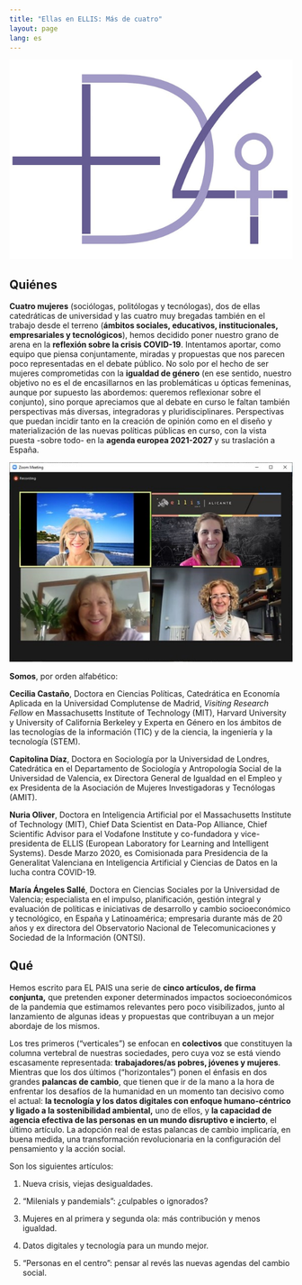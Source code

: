 ```yaml
---
title: "Ellas en ELLIS: Más de cuatro"
layout: page
lang: es
---
```




![Logo](../assets/logomasdecuatro.png)

## **Quiénes**

**Cuatro mujeres** (sociólogas, politólogas y tecnólogas), dos de ellas catedráticas de universidad y las cuatro muy bregadas también en el trabajo desde el terreno (**ámbitos sociales, educativos, institucionales, empresariales y tecnológicos**), hemos decidido poner nuestro grano de arena en la **reflexión sobre la crisis COVID-19**. Intentamos aportar, como equipo que piensa conjuntamente, miradas y propuestas que nos parecen poco representadas en el debate público. No solo por el hecho de ser mujeres comprometidas con la **igualdad de género** (en ese sentido, nuestro objetivo no es el de encasillarnos en las problemáticas u ópticas femeninas, aunque por supuesto las abordemos: queremos reflexionar sobre el conjunto), sino porque apreciamos que al debate en curso le faltan también perspectivas más diversas, integradoras y pluridisciplinares. Perspectivas que puedan incidir tanto en la creación de opinión como en el diseño y materialización de las nuevas políticas públicas en curso, con la vista puesta -sobre todo- en la **agenda europea 2021-2027** y su traslación a España.

![Más de cuatro](../assets/masdecuatro.jpg)

**Somos**, por orden alfabético:

**Cecilia Castaño**, Doctora en Ciencias Políticas, Catedrática en Economía Aplicada en la Universidad Complutense de Madrid, *Visiting Research Fellow* en Massachusetts Institute of Technology (MIT), Harvard University y University of California Berkeley y Experta en Género en los ámbitos de las tecnologías de la información (TIC) y de la ciencia, la ingeniería y la tecnología (STEM).

**Capitolina Díaz**, Doctora en Sociología por la Universidad de Londres, Catedrática en el Departamento de Sociología y Antropología Social de la Universidad de Valencia, ex Directora General de Igualdad en el Empleo y ex Presidenta de la Asociación de Mujeres Investigadoras y Tecnólogas (AMIT).

**Nuria Oliver**, Doctora en Inteligencia Artificial por el Massachusetts Institute of Technology (MIT), Chief Data Scientist en Data-Pop Alliance, Chief Scientific Advisor para el Vodafone Institute y co-fundadora y vice-presidenta de ELLIS (European Laboratory for Learning and Intelligent Systems). Desde Marzo 2020, es Comisionada para Presidencia de la Generalitat Valenciana en Inteligencia Artificial y Ciencias de Datos en la lucha contra COVID-19. 

**María Ángeles Sallé**, Doctora en Ciencias Sociales por la Universidad de Valencia; especialista en el impulso, planificación, gestión integral y evaluación de políticas e iniciativas de desarrollo y cambio socioeconómico y tecnológico, en España y Latinoamérica; empresaria durante más de 20 años y ex directora del Observatorio Nacional de Telecomunicaciones y Sociedad de la Información (ONTSI).

## **Qué**

Hemos escrito para EL PAIS una serie de **cinco artículos, de firma conjunta,** que pretenden exponer determinados impactos socioeconómicos de la pandemia que estimamos relevantes pero poco visibilizados, junto al lanzamiento de algunas ideas y propuestas que contribuyan a un mejor abordaje de los mismos.

Los tres primeros (“verticales”) se enfocan en **colectivos** que constituyen la columna vertebral de nuestras sociedades, pero cuya voz se está viendo escasamente representada: **trabajadores/as pobres, jóvenes y mujeres**. Mientras que los dos últimos (“horizontales”) ponen el énfasis en dos grandes **palancas de cambio**, que tienen que ir de la mano a la hora de enfrentar los desafíos de la humanidad en un momento tan decisivo como el actual: **la tecnología y los datos digitales con enfoque humano-céntrico y ligado a la sostenibilidad ambiental,** uno de ellos, y **la capacidad de agencia efectiva de las personas en un mundo disruptivo e incierto**, el último artículo. La adopción real de estas palancas de cambio implicaría, en buena medida, una transformación revolucionaria en la configuración del pensamiento y la acción social.

Son los siguientes artículos: 

1. Nueva crisis, viejas desigualdades. 

2. “Milenials y pandemials”: ¿culpables o ignorados?

3. Mujeres en al primera y segunda ola: más contribución y menos igualdad.

4. Datos digitales y tecnología para un mundo mejor. 

5. “Personas en el centro”: pensar al revés las nuevas agendas del cambio social.